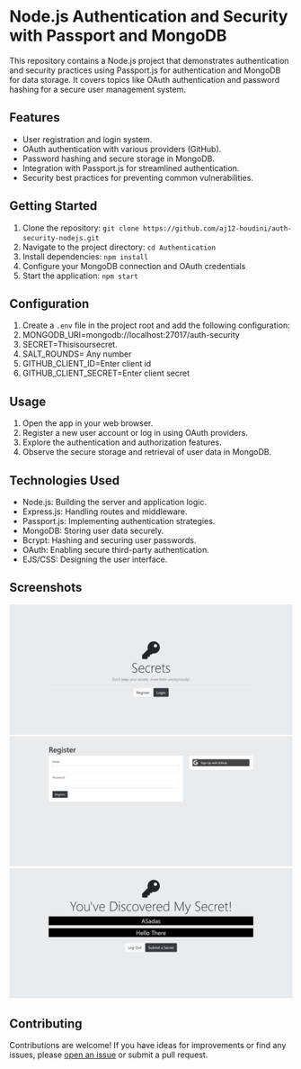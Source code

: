 # Node.js Authentication and Security with Passport and MongoDB

This repository contains a Node.js project that demonstrates authentication and security practices using Passport.js for authentication and MongoDB for data storage. It covers topics like OAuth authentication and password hashing for a secure user management system.

## Features

- User registration and login system.
- OAuth authentication with various providers (GitHub).
- Password hashing and secure storage in MongoDB.
- Integration with Passport.js for streamlined authentication.
- Security best practices for preventing common vulnerabilities.

## Getting Started

1. Clone the repository: `git clone https://github.com/aj12-houdini/auth-security-nodejs.git`
2. Navigate to the project directory: `cd Authentication`
3. Install dependencies: `npm install`
4. Configure your MongoDB connection and OAuth credentials
5. Start the application: `npm start`

## Configuration

1. Create a `.env` file in the project root and add the following configuration:
2. MONGODB_URI=mongodb://localhost:27017/auth-security
3. SECRET=Thisisoursecret.
4. SALT_ROUNDS= Any number
5. GITHUB_CLIENT_ID=Enter client id
6. GITHUB_CLIENT_SECRET=Enter client secret

## Usage

1. Open the app in your web browser.
2. Register a new user account or log in using OAuth providers.
3. Explore the authentication and authorization features.
4. Observe the secure storage and retrieval of user data in MongoDB.

## Technologies Used

- Node.js: Building the server and application logic.
- Express.js: Handling routes and middleware.
- Passport.js: Implementing authentication strategies.
- MongoDB: Storing user data securely.
- Bcrypt: Hashing and securing user passwords.
- OAuth: Enabling secure third-party authentication.
- EJS/CSS: Designing the user interface.

## Screenshots

![Screenshot 1](public/Screenshots/Screenshot1.jpg)
![Screenshot 2](public/Screenshots//Screenshot2.jpg)
![Screenshot 3](public/Screenshots/Screenshot3.jpg)


## Contributing

Contributions are welcome! If you have ideas for improvements or find any issues, please [open an issue](https://github.com/aj12-houdini/auth-security-nodejs/issues) or submit a pull request.
